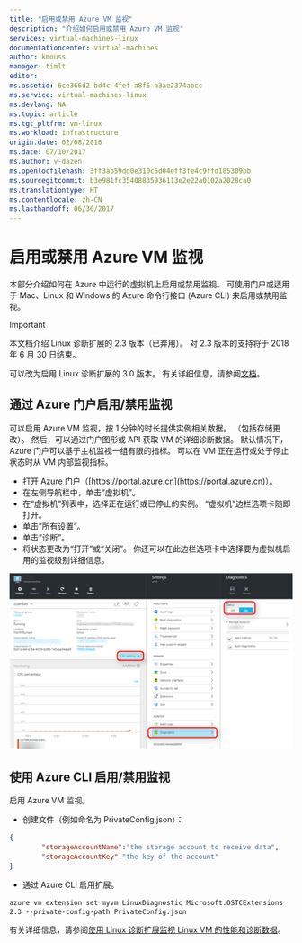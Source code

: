 ```yaml
---
title: "启用或禁用 Azure VM 监视"
description: "介绍如何启用或禁用 Azure VM 监视"
services: virtual-machines-linux
documentationcenter: virtual-machines
author: kmouss
manager: timlt
editor: 
ms.assetid: 6ce366d2-bd4c-4fef-a8f5-a3ae2374abcc
ms.service: virtual-machines-linux
ms.devlang: NA
ms.topic: article
ms.tgt_pltfrm: vm-linux
ms.workload: infrastructure
origin.date: 02/08/2016
ms.date: 07/10/2017
ms.author: v-dazen
ms.openlocfilehash: 3ff3ab59dd0e310c5d04eff3fe4c9ffd185309bb
ms.sourcegitcommit: b3e981fc35408835936113e2e22a0102a2028ca0
ms.translationtype: HT
ms.contentlocale: zh-CN
ms.lasthandoff: 06/30/2017
---
```

# 启用或禁用 Azure VM 监视
<a id="enable-or-disable-azure-vm-monitoring" class="xliff"></a>

本部分介绍如何在 Azure 中运行的虚拟机上启用或禁用监视。 可使用门户或适用于 Mac、Linux 和 Windows 的 Azure 命令行接口 (Azure CLI) 来启用或禁用监视。

> [!IMPORTANT]
> 本文档介绍 Linux 诊断扩展的 2.3 版本（已弃用）。 对 2.3 版本的支持将于 2018 年 6 月 30 日结束。
>
> 可以改为启用 Linux 诊断扩展的 3.0 版本。 有关详细信息，请参阅[文档](./diagnostic-extension.md)。

## 通过 Azure 门户启用/禁用监视
<a id="enable--disable-monitoring-through-the-azure-portal" class="xliff"></a>

可以启用 Azure VM 监视，按 1 分钟的时长提供实例相关数据。 （包括存储更改）。 然后，可以通过门户图形或 API 获取 VM 的详细诊断数据。 默认情况下，Azure 门户可以基于主机监视一组有限的指标。 可以在 VM 正在运行或处于停止状态时从 VM 内部监视指标。

* 打开 Azure 门户（[https://portal.azure.cn](https://portal.azure.cn)）。
* 在左侧导航栏中，单击“虚拟机”。
* 在“虚拟机”列表中，选择正在运行或已停止的实例。 “虚拟机”边栏选项卡随即打开。
* 单击“所有设置”。
* 单击“诊断”。
* 将状态更改为“打开”或“关闭”。 你还可以在此边栏选项卡中选择要为虚拟机启用的监视级别详细信息。

![通过 Azure 门户启用/禁用监视。][1]

## 使用 Azure CLI 启用/禁用监视
<a id="enable--disable-monitoring-with-azure-cli" class="xliff"></a>

启用 Azure VM 监视。

* 创建文件（例如命名为 PrivateConfig.json）：

```json
{
        "storageAccountName":"the storage account to receive data",
        "storageAccountKey":"the key of the account"
}
```

* 通过 Azure CLI 启用扩展。

```azurecli
azure vm extension set myvm LinuxDiagnostic Microsoft.OSTCExtensions 2.3 --private-config-path PrivateConfig.json
```

有关详细信息，请参阅[使用 Linux 诊断扩展监视 Linux VM 的性能和诊断数据](classic/diagnostic-extension-v2.md?toc=%2fvirtual-machines%2flinux%2fclassic%2ftoc.json)。

<!--Image references-->
[1]: ./media/vm-monitoring/portal-enable-disable.png
